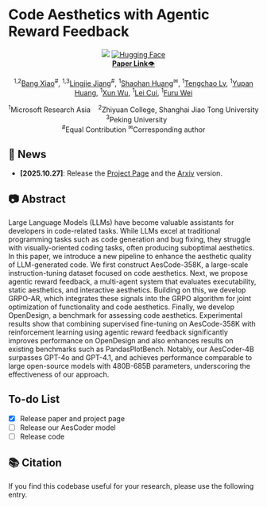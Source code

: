 # Code Aesthetics with Agentic Reward Feedback
<div align="center">
<a href='https://bangx7.github.io/code-aesthetics/'><img src='https://img.shields.io/badge/Project-Page-Green'></a>
  <a href="https://huggingface.co/SamuelBang/AesCoder-4B"><img alt="Hugging Face"
    src="https://img.shields.io/badge/%F0%9F%A4%97%20Hugging%20Face-Model-ffc107?color=ffc107&logoColor=white"/></a>
  <br>
  <a href="https://arxiv.org/abs/2510.23272"><b>Paper Link</b>👁️</a>
</div>
<div align="center">
<p>
<sup>1,2</sup><a href="https://bangx7.github.io" target="_blank">Bang Xiao</a><sup>#</sup>,</span>
                <span class="author-block">
                  <sup>1,3</sup><a href="https://github.com/JackLingjie" target="_blank">Lingjie Jiang</a><sup>#</sup>,</span>
                  <span class="author-block">
                    <sup>1</sup><a href="https://www.microsoft.com/en-us/research/people/shaohanh/" target="_blank">Shaohan Huang</a><sup>✉</sup>,</span>
                    <span class="author-block">
                      <sup>1</sup><a href="https://www.microsoft.com/en-us/research/people/tengchaolv/" target="_blank">Tengchao Lv</a>,
                    </span>
                    <span class="author-block">
                      <sup>1</sup><a href="https://www.microsoft.com/en-us/research/people/yupanhuang/" target="_blank">Yupan Huang</a>,
                    </span>
                    <span class="author-block">
                      <sup>1</sup><a href="https://yushuiwx.github.io/" target="_blank">Xun Wu</a>,
                    </span>
                    <span class="author-block">
                      <sup>1</sup><a href="https://www.microsoft.com/en-us/research/people/lecu/" target="_blank">Lei Cui</a>,
                    </span>
                    <span class="author-block">
                      <sup>1</sup><a href="https://www.microsoft.com/en-us/research/people/fuwei/" target="_blank">Furu Wei</a>
                    </span>
</p>
  <p>
    <sup>1</sup>Microsoft Research Asia &nbsp;&nbsp;
    <sup>2</sup>Zhiyuan College, Shanghai Jiao Tong University &nbsp;&nbsp;
    <sup>3</sup>Peking University<br>
    <sup>#</sup>Equal Contribution
    <sup>✉</sup>Corresponding author
  </p>
</div>

## 🎉 News
- __[2025.10.27]__: Release the [Project Page](https://bangx7.github.io/code-aesthetics/) and the [Arxiv](https://arxiv.org/abs/2510.23272) version.

## 📷 Abstract
Large Language Models (LLMs) have become valuable assistants for developers in code-related tasks. While LLMs excel at traditional programming tasks such as code generation and bug fixing, they struggle with visually-oriented coding tasks, often producing suboptimal aesthetics. In this paper, we introduce a new pipeline to enhance the aesthetic quality of LLM-generated code. We first construct AesCode-358K, a large-scale instruction-tuning dataset focused on code aesthetics. Next, we propose agentic reward feedback, a multi-agent system that evaluates executability, static aesthetics, and interactive aesthetics. Building on this, we develop GRPO-AR, which integrates these signals into the GRPO algorithm for joint optimization of functionality and code aesthetics. Finally, we develop OpenDesign, a benchmark for assessing code aesthetics. Experimental results show that combining supervised fine-tuning on AesCode-358K with reinforcement learning using agentic reward feedback significantly improves performance on OpenDesign and also enhances results on existing benchmarks such as PandasPlotBench. Notably, our AesCoder-4B surpasses GPT-4o and GPT-4.1, and achieves performance comparable to large open-source models with 480B-685B parameters, underscoring the effectiveness of our approach.


## To-do List
- [x] Release paper and project page
- [ ] Release our AesCoder model
- [ ] Release code

## &#x1F4DA; Citation
If you find this codebase useful for your research, please use the following entry.
```BibTeX

```